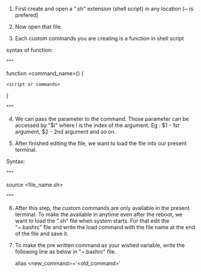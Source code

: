 1. First create and open a ".sh" extension (shell script) in any location (~ is prefered)

2. Now open that file.

3. Each custom commands you are creating is a function in shell script

syntax of function:

"""

function <command_name>() {

	<script or commands>

}

"""

4. We can pass the parameter to the command. Those parameter can be accessed by "$i" where i is the index of the argument. Eg : $1 - 1st argument, $2 - 2nd argument and so on.

5. After finished editing the file, we want to load the file into our present terminal.

Syntax:

"""

source <file_name.sh>

"""

6. After this step, the custom commands are only available in the present terminal. To make the available in anytime even after the reboot, we want to load the ".sh" file when system starts. For that edit the "~.bashrc" file and write the load command with the file name at the end of the file and save it.


7. To make the pre written command as your wished variable, write the following line as below in "~.bashrc" file.
	
	alias <new_command>='<old_command>'

